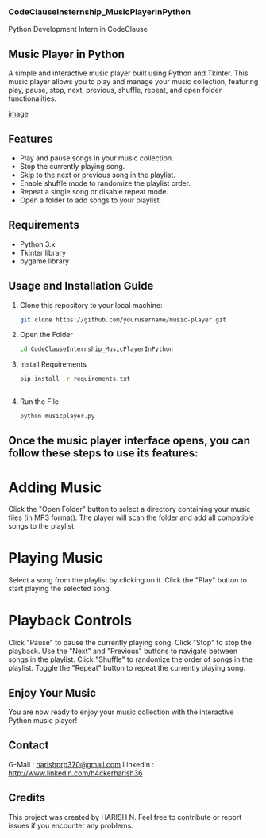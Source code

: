 ### CodeClauseInsternship_MusicPlayerInPython
Python Development Intern in CodeClause

## Music Player in Python

A simple and interactive music player built using Python and Tkinter. This music player allows you to play and manage your music collection, featuring play, pause, stop, next, previous, shuffle, repeat, and open folder functionalities.

[image](https://github.com/h4ckerharish/CodeClauseInsternship_MusicPlayerInPython/assets/66734043/b3e82cc3-60a7-4a58-beb4-9f8770187551)


## Features

- Play and pause songs in your music collection.
- Stop the currently playing song.
- Skip to the next or previous song in the playlist.
- Enable shuffle mode to randomize the playlist order.
- Repeat a single song or disable repeat mode.
- Open a folder to add songs to your playlist.

## Requirements

- Python 3.x
- Tkinter library
- pygame library 

## Usage and Installation Guide

1. Clone this repository to your local machine:

   ```bash
   git clone https://github.com/yourusername/music-player.git
2. Open the Folder

   ```bash
   cd CodeClauseInternship_MusicPlayerInPython
   
3. Install Requirements

   ```bash
   pip install -r requirements.txt
  
4. Run the File 
   ```bash
   python musicplayer.py

## Once the music player interface opens, you can follow these steps to use its features:

# Adding Music
Click the "Open Folder" button to select a directory containing your music files (in MP3 format). The player will scan the folder and add all compatible songs to the playlist.

# Playing Music
Select a song from the playlist by clicking on it.
Click the "Play" button to start playing the selected song.

# Playback Controls
Click "Pause" to pause the currently playing song.
Click "Stop" to stop the playback.
Use the "Next" and "Previous" buttons to navigate between songs in the playlist.
Click "Shuffle" to randomize the order of songs in the playlist.
Toggle the "Repeat" button to repeat the currently playing song.

## Enjoy Your Music
You are now ready to enjoy your music collection with the interactive Python music player!

## Contact

G-Mail : harishprp370@gmail.com
Linkedin : http://www.linkedin.com/h4ckerharish36

## Credits
This project was created by HARISH N. Feel free to contribute or report issues if you encounter any problems.


